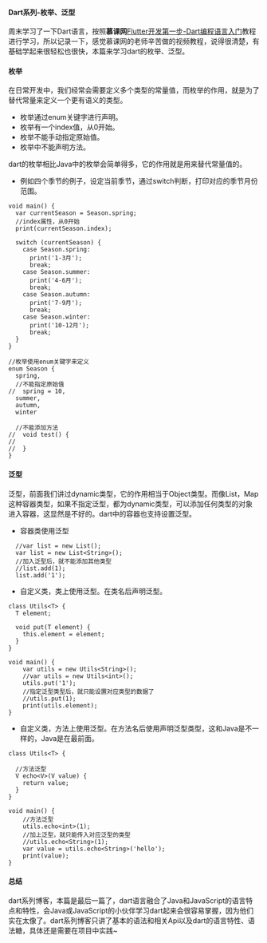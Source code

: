 #### Dart系列-枚举、泛型

周末学习了一下Dart语言，按照**慕课网**[Flutter开发第一步-Dart编程语言入门](https://www.imooc.com/learn/1035)教程进行学习，所以记录一下，感觉慕课网的老师辛苦做的视频教程，说得很清楚，有基础学起来很轻松也很快，本篇来学习dart的枚举、泛型。

#### 枚举

在日常开发中，我们经常会需要定义多个类型的常量值，而枚举的作用，就是为了替代常量来定义一个更有语义的类型。

- 枚举通过enum关键字进行声明。
- 枚举有一个index值，从0开始。
- 枚举不能手动指定原始值。
- 枚举中不能声明方法。

dart的枚举相比Java中的枚举会简单得多，它的作用就是用来替代常量值的。

- 例如四个季节的例子，设定当前季节，通过switch判断，打印对应的季节月份范围。

```
void main() {
  var currentSeason = Season.spring;
  //index属性，从0开始
  print(currentSeason.index);

  switch (currentSeason) {
    case Season.spring:
      print('1-3月');
      break;
    case Season.summer:
      print('4-6月');
      break;
    case Season.autumn:
      print('7-9月');
      break;
    case Season.winter:
      print('10-12月');
      break;
  }
}

//枚举使用enum关键字来定义
enum Season {
  spring,
  //不能指定原始值
//  spring = 10,
  summer,
  autumn,
  winter

  //不能添加方法
//  void test() {
//
//  }
}
```

#### 泛型

泛型，前面我们讲过dynamic类型，它的作用相当于Object类型。而像List，Map这种容器类型，如果不指定泛型，都为dynamic类型，可以添加任何类型的对象进入容器，这显然是不好的。dart中的容器也支持设置泛型。

- 容器类使用泛型

```
  //var list = new List();
  var list = new List<String>();
  //加入泛型后，就不能添加其他类型
  //list.add(1);
  list.add('1');
```

- 自定义类，类上使用泛型。在类名后<Type>声明泛型。

```
class Utils<T> {
  T element;

  void put(T element) {
    this.element = element;
  }
}

void main() {
	var utils = new Utils<String>();
	//var utils = new Utils<int>();
	utils.put('1');
	//指定泛型类型后，就只能设置对应类型的数据了
	//utils.put(1);
	print(utils.element);
}
```

- 自定义类，方法上使用泛型。在方法名后使用<Type>声明泛型类型，这和Java是不一样的，Java是在最前面。

```
class Utils<T> {

  //方法泛型
  V echo<V>(V value) {
    return value;
  }
}

void main() {
	//方法泛型
	utils.echo<int>(1);
	//加上泛型，就只能传入对应泛型的类型
	//utils.echo<String>(1);
	var value = utils.echo<String>('hello');
	print(value);
}
```

#### 总结
dart系列博客，本篇是最后一篇了，dart语言融合了Java和JavaScript的语言特点和特性，会Java或JavaScript的小伙伴学习dart起来会很容易掌握，因为他们实在太像了。dart系列博客只讲了基本的语法和相关Api以及dart的语言特性、语法糖，具体还是需要在项目中实践~